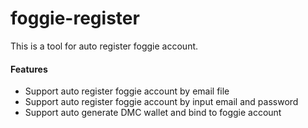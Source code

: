 # foggie-register

This is a tool for auto register foggie account.

#### Features

* Support auto register foggie account by email file
* Support auto register foggie account by input email and password
* Support auto generate DMC wallet and bind to foggie account